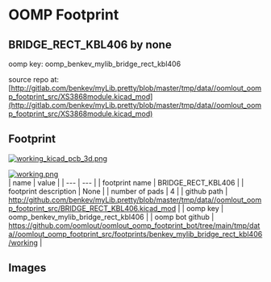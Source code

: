 # OOMP Footprint  
## BRIDGE_RECT_KBL406  by none  
  
oomp key: oomp_benkev_mylib_bridge_rect_kbl406  
  
source repo at: [http://gitlab.com/benkev/myLib.pretty/blob/master/tmp/data//oomlout_oomp_footprint_src/XS3868module.kicad_mod](http://gitlab.com/benkev/myLib.pretty/blob/master/tmp/data//oomlout_oomp_footprint_src/XS3868module.kicad_mod)  
## Footprint  
  
[![working_kicad_pcb_3d.png](working_kicad_pcb_3d_600.png)](working_kicad_pcb_3d.png)  
  
[![working.png](working_600.png)](working.png)  
| name | value | 
| --- | --- | 
| footprint name | BRIDGE_RECT_KBL406 | 
| footprint description | None | 
| number of pads | 4 | 
| github path | http://github.com/benkev/myLib.pretty/blob/master/tmp/data//oomlout_oomp_footprint_src/BRIDGE_RECT_KBL406.kicad_mod | 
| oomp key | oomp_benkev_mylib_bridge_rect_kbl406 | 
| oomp bot github | https://github.com/oomlout/oomlout_oomp_footprint_bot/tree/main/tmp/data//oomlout_oomp_footprint_src/footprints/benkev_mylib_bridge_rect_kbl406/working | 
## Images  
